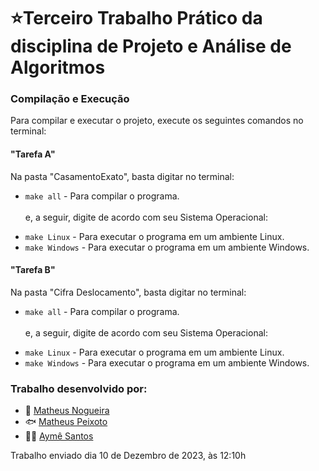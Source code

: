
<h1>⭐Terceiro Trabalho Prático da disciplina de Projeto e Análise de Algoritmos</h1>

<h3>Compilação e Execução</h3>
  <p>Para compilar e executar o projeto, execute os seguintes comandos no terminal:</p>

  <h4>"Tarefa A"</h4>
  <p>Na pasta "CasamentoExato", basta digitar no terminal:</p>
    <ul>
        <li><code>make all</code> - Para compilar o programa.</li>
      <br>e, a seguir, digite de acordo com seu Sistema Operacional:
        <p>
          <li><code>make Linux</code> - Para executar o programa em um ambiente Linux.</li>
          <li><code>make Windows</code> - Para executar o programa em um ambiente Windows.</li>
        </p>
    </ul>
  <h4>"Tarefa B"</h4>
  <p>Na pasta "Cifra Deslocamento", basta digitar no terminal:</p>
    <ul>
        <li><code>make all</code> - Para compilar o programa.</li>
      <br>e, a seguir, digite de acordo com seu Sistema Operacional:
        <p>
          <li><code>make Linux</code> - Para executar o programa em um ambiente Linux.</li>
          <li><code>make Windows</code> - Para executar o programa em um ambiente Windows.</li>
        </p>
    </ul>

<h3>Trabalho desenvolvido por:</h3>

  - 🥑 [Matheus Nogueira](https://github.com/MatheusNogueiraUfv)
  - 🐟 [Matheus Peixoto](https://github.com/MatheusPxt21)
  - 🧚‍♀️ [Aymê Santos](https://github.com/aymesantos)

<p>Trabalho enviado dia 10 de Dezembro de 2023, às 12:10h</p>
